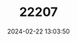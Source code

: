 ---
title: "22207"
category: "Trithemis hartwigi"
draft: false
date: 2024-02-22 13:03:50
languages:
  English: ["Superb Dropwing"]
---